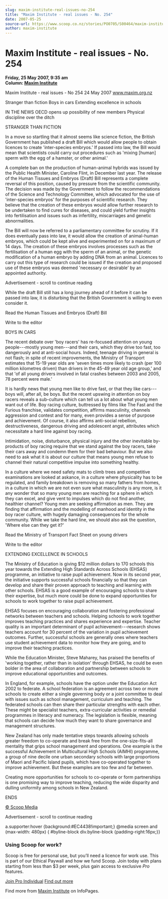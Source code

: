 ```yaml
---
slug: maxim-institute-real-issues-no-254
title: "Maxim Institute - real issues - No. 254"
date: 2007-05-25
source-url: https://www.scoop.co.nz/stories/PO0705/S00464/maxim-institute-real-issues-no-254.htm
author: maxim-institute
---
```

Maxim Institute - real issues - No. 254
=======================================

**Friday, 25 May 2007, 9:35 am**  
**Column: [Maxim Institute](https://info.scoop.co.nz/Maxim_Institute)**

Maxim Institute - real issues - No 254 24 May 2007 www.maxim.org.nz

Stranger than fiction Boys in cars Extending excellence in schools

IN THE NEWS OECD opens up possibility of new members Physical discipline over the ditch

STRANGER THAN FICTION

In a move so startling that it almost seems like science fiction, the British Government has published a draft Bill which would allow people to obtain licences to create 'inter-species embryos.' If passed into law, the Bill would mean that scientists could carry out procedures such as 'mixing \[human\] sperm with the egg of a hamster, or other animal.'

A complete ban on the production of human-animal hybrids was issued by the Public Health Minister, Caroline Flint, in December last year. The release of the Human Tissues and Embryos (Draft) Bill represents a complete reversal of this position, caused by pressure from the scientific community. The decision was made by the Government to follow the recommendations of the Science and Technology Committee, which advocated for the use of 'inter-species embryos' for the purposes of scientific research. They believe that the creation of these embryos would allow further research to be undertaken to find cures for diseases, and could yield further insights into fertilisation and issues such as infertility, miscarriages and genetic abnormalities.

The Bill will now be referred to a parliamentary committee for scrutiny. If it does eventually pass into law, it would allow the creation of animal-human embryos, which could be kept alive and experimented on for a maximum of 14 days. The creation of these embryos involves processes such as the fertilisation of a human egg with the sperm of an animal, or the genetic modification of a human embryo by adding DNA from an animal. Licences to carry out this type of research could be issued if the creation and proposed use of these embryos was deemed 'necessary or desirable' by an appointed authority.

Advertisement - scroll to continue reading





While the draft Bill still has a long journey ahead of it before it can be passed into law, it is disturbing that the British Government is willing to even consider it.

Read the Human Tissues and Embryos (Draft) Bill

Write to the editor

BOYS IN CARS

The recent debate over 'boy racers' has re-focused attention on young people---mostly young men---and their cars, which they drive too fast, too dangerously and at anti-social hours. Indeed, teenage driving in general is not flash; in spite of recent improvements, the Ministry of Transport estimates that 15-19 year olds are 'seven times more likely to crash (per 100 million kilometres driven) than drivers in the 45-49 year old age group,' and that 'of all young drivers involved in fatal crashes between 2003 and 2005, 78 percent were male.'

It is hardly news that young men like to drive fast, or that they like cars---boys will, after all, be boys. But the recent upswing in attention on boy racers reveals a sub-culture which can tell us a lot about what young men want out of life. Boy racing culture, buttressed by films like The Fast and the Furious franchise, validates competition, affirms masculinity, channels aggression and contest and for many, even provides a sense of purpose and achievement. Of course, it also affirms anti-social rebellion, destructiveness, dangerous driving and adolescent angst, attributes which necessitate a hard line against boy racing.

Intimidation, noise, disturbance, physical injury and the other inevitable by-products of boy racing require that we stand against the boy racers, take their cars away and condemn them for their bad behaviour. But we also need to ask what it is about our culture that means young men refuse to channel their natural competitive impulse into something healthy.

In a culture where we need safety mats to climb trees and competitive examinations are looked at askance, in a culture where physicality has to be regulated, and family breakdown is removing so many fathers from homes, in a culture in which we are not even sure what masculinity is any more, is it any wonder that so many young men are reaching for a sphere in which they can excel, and give vent to impulses which do not find another, healthier channel? Young men are seeking affirmation as men. They are finding that affirmation and the modelling of manhood and identity in the boy racer culture, with hugely damaging consequences for the whole community. While we take the hard line, we should also ask the question, 'Where else can they get it?'

Read the Ministry of Transport Fact Sheet on young drivers

Write to the editor

EXTENDING EXCELLENCE IN SCHOOLS

The Ministry of Education is giving $12 million dollars to 170 schools this year towards the Extending High Standards Across Schools (EHSAS) programme, an initiative to raise pupil achievement. Now in its second year, the initiative supports successful schools financially so that they can develop and share their proven approach to teaching and learning with other schools. EHSAS is a good example of encouraging schools to share their expertise, but much more could be done to expand opportunities for schools to work together to raise pupil achievement.

EHSAS focuses on encouraging collaboration and fostering professional networks between teachers and schools. Helping schools to work together improves teaching practices and shares experience and expertise. Teacher quality is an important determinant of pupil achievement---research shows teachers account for 30 percent of the variation in pupil achievement outcomes. Further, successful schools are generally ones where teachers use student achievement data to monitor how they are going, and to improve their teaching practices.

While the Education Minister, Steve Maharey, has praised the benefits of 'working together, rather than in isolation' through EHSAS, he could be even bolder in the area of collaboration and partnership between schools to improve educational opportunities and outcomes.

In England, for example, schools have the option under the Education Act 2002 to federate. A school federation is an agreement across two or more schools to create either a single governing body or a joint committee to deal with issues such as school management, curriculum and teaching. The federated schools can then share their particular strengths with each other. These might be specialist teachers, extra-curricular activities or remedial programmes in literacy and numeracy. The legislation is flexible, meaning that schools can decide how much they want to share governance and management structures.

New Zealand has only made tentative steps towards allowing schools greater freedom to co-operate and break free from the one-size-fits-all mentality that grips school management and operations. One example is the successful Achievement in Multicultural High Schools (AIMHI) programme, a group of nine decile one urban secondary schools with large proportions of Maori and Pacific Island pupils, which have co-operated together to improve achievement. But these examples are too few and far between.

Creating more opportunities for schools to co-operate or form partnerships is one promising way to improve teaching, reducing the wide disparity and dulling uniformity among schools in New Zealand.

ENDS  

[© Scoop Media](http://www.scoop.co.nz/about/terms.html)  

Advertisement - scroll to continue reading



a.supporter:hover {background:#EC4438!important;} @media screen and (max-width: 480px) { #byline-block div.byline-block {padding-right:16px;}}

### Using Scoop for work?

Scoop is free for personal use, but you’ll need a licence for work use. This is part of our Ethical Paywall and how we fund Scoop. Join today with plans starting from less than $3 per week, plus gain access to exclusive _Pro_ features.  
  
[Join Pro Individual](https://pro.scoop.co.nz/Individual/?from=ProIn24) [Find out more](https://pro.scoop.co.nz/using-scoop-for-work/?from=ProIn24)

Find more from [Maxim Institute](https://info.scoop.co.nz/Maxim_Institute) on InfoPages.